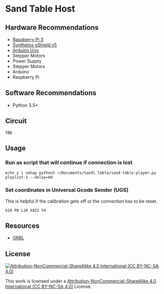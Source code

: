# Sand Table Host

## Hardware Recommendations

 - [Raspberry Pi 3](https://www.adafruit.com/category/105)
 - [Synthetos gShield v5](https://synthetos.myshopify.com/products/gshield-v5)
 - [Arduino Uno](https://www.sparkfun.com/products/11021)
 - Stepper Motors
 - Power Supply
  - Stepper Motors
  - Arduino
  - Raspberry Pi

## Software Recommendations

 - Python 3.5+


## Circuit

```
TBD
```


## Usage

### Run as script that will continue if connection is lost
```
echo y | nohup python3 ~/Documents/Sand\ Table/sand-table-player.py playlist-1 --delay=60
```

### Set coordinates in Universal Gcode Sender (UGS)

This is helpful if the calibration gets off or the connection has to be reset.

```
G10 P0 L20 X422 Y4
```


## Resources

- [GRBL](https://github.com/gnea/grbl)


## License

[![Attribution-NonCommercial-ShareAlike 4.0 International (CC BY-NC-SA 4.0)](https://i.creativecommons.org/l/by-nd/2.0/88x31.png)](https://creativecommons.org/licenses/by-nc-sa/4.0/)

This work is licensed under a [Attribution-NonCommercial-ShareAlike 4.0 International (CC BY-NC-SA 4.0)](https://creativecommons.org/licenses/by-nc-sa/4.0/) License.
